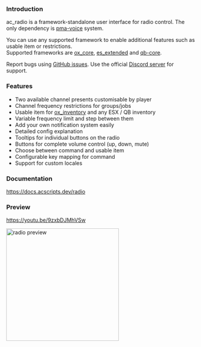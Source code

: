 ### Introduction
ac_radio is a framework-standalone user interface for radio control. The only dependency is [pma-voice](https://github.com/AvarianKnight/pma-voice) system.

You can use any supported framework to enable additional features such as usable item or restrictions.  
Supported frameworks are [ox_core](https://github.com/overextended/ox_core), [es_extended](https://github.com/esx-framework/esx-legacy) and [qb-core](https://github.com/qbcore-framework/qb-core).

Report bugs using [GitHub issues](https://github.com/antond15/ac_radio/issues). Use the official [Discord server](https://discord.gg/2ZezMw2xvR) for support.

### Features
- Two available channel presents customisable by player
- Channel frequency restrictions for groups/jobs
- Usable item for [ox_inventory](https://github.com/overextended/ox_inventory) and any ESX / QB inventory
- Variable frequency limit and step between them
- Add your own notification system easily
- Detailed config explanation
- Tooltips for individual buttons on the radio
- Buttons for complete volume control (up, down, mute)
- Choose between command and usable item
- Configurable key mapping for command
- Support for custom locales

### Documentation
https://docs.acscripts.dev/radio

### Preview
https://youtu.be/9zxbDJMhVSw

<img src='https://raw.githubusercontent.com/antond15/antond15/main/assets/radio_preview.png' alt='radio preview' height='300' />
